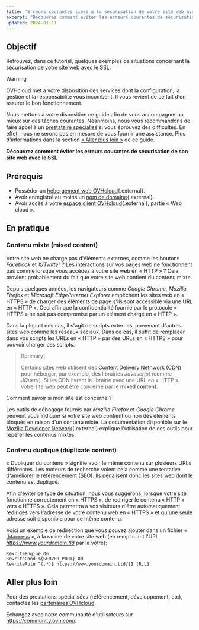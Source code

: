 ```yaml
---
title: "Erreurs courantes liées à la sécurisation de votre site web avec le SSL"
excerpt: "Découvrez comment éviter les erreurs courantes de sécurisation de son site web avec le SSL"
updated: 2024-01-11
---
```


## Objectif

Retrouvez, dans ce tutoriel, quelques exemples de situations concernant la sécurisation de votre site web avec le SSL.

> [!warning]
>
> OVHcloud met à votre disposition des services dont la configuration, la gestion et la responsabilité vous incombent. Il vous revient de ce fait d'en assurer le bon fonctionnement.
> 
> Nous mettons à votre disposition ce guide afin de vous accompagner au mieux sur des tâches courantes. Néanmoins, nous vous recommandons de faire appel à un [prestataire spécialisé](/links/partner) si vous éprouvez des difficultés. En effet, nous ne serons pas en mesure de vous fournir une assistance. Plus d'informations dans la section [« Aller plus loin »](#go-further) de ce guide.
>

**Découvrez comment éviter les erreurs courantes de sécurisation de son site web avec le SSL**

## Prérequis

- Posséder un [hébergement web OVHcloud](/links/web/hosting){.external}.
- Avoir enregistré au moins un [nom de domaine](https://www.ovhcloud.com/fr/domains/){.external}.
- Avoir accès à votre [espace client OVHcloud](/links/manager){.external}, partie « Web cloud ».

## En pratique

### Contenu mixte (mixed content)

Votre site web ne charge pas d'éléments externes, comme les boutons *Facebook* et *X/Twitter* ? Les interactions sur vos pages web ne fonctionnent pas comme lorsque vous accédez à votre site web en « HTTP » ? Cela provient probablement du fait que votre site web contient du contenu mixte. 

Depuis quelques années, les navigateurs comme *Google Chrome*, *Mozilla Firefox* et *Microsoft Edge/Internet Explorer* empêchent les sites web en « HTTPS » de charger des éléments de page s'ils sont accessible via une URL en « HTTP ». Ceci afin que la confidentialité fournie par le protocole « HTTPS » ne soit pas compromise par un élément chargé en « HTTP ». 

Dans la plupart des cas, il s'agit de scripts externes, provenant d'autres sites web comme les réseaux sociaux. Dans ce cas, il suffit de remplacer dans vos scripts les URLs en « HTTP » par des URLs en « HTTPS » pour pouvoir charger ces scripts.

> [!primary]
>
> Certains sites web utilisent des [Content Delivery Netnwork (CDN)](/pages/web_cloud/web_hosting/cdn_how_to_use_cdn) pour héberger, par exemple, des librairies *Javascript* (comme *JQuery*). 
> Si les CDN livrent la librairie avec une URL en « HTTP », votre site web peut être concerné par le **mixed content**. 
>

Comment savoir si mon site est concerné ?

Les outils de débogage fournis par *Mozilla Firefox* et *Google Chrome* peuvent vous indiquer si votre site web contient ou non des éléments bloqués en raison d'un contenu mixte. La documentation disponible sur le [Mozilla Developer Network](https://developer.mozilla.org/en-us/docs/Web/Security/Mixed_content){.external} explique l'utilisation de ces outils pour repérer les contenus mixtes.

### Contenu dupliqué (duplicate content)

« Dupliquer du contenu » signifie avoir le même contenu sur plusieurs URLs différentes. Les moteurs de recherche voient cela comme une tentative d'améliorer le référencement (SEO). Ils pénalisent donc les sites web dont le contenu est dupliqué.

Afin d'éviter ce type de situation, nous vous suggérons, lorsque votre site fonctionne correctement en « HTTPS », de rediriger le contenu « HTTP » vers « HTTPS ». Cela permettra à vos visiteurs d'être automatiquement redirigés vers l'adresse de votre contenu web en « HTTPS » et qu'une seule adresse soit disponible pour ce même contenu. 

Voici un exemple de redirection que vous pouvez ajouter dans un fichier « [.htaccess](/pages/web_cloud/web_hosting/htaccess_url_rewriting_using_mod_rewrite) », à la racine de votre site web (en remplacant l'URL *https://www.yourdomain.tld* par la vôtre):

```
RewriteEngine On
RewriteCond %{SERVER_PORT} 80
RewriteRule ^(.*)$ https://www.yourdomain.tld/$1 [R,L]
```

## Aller plus loin <a name="go-further"></a>

Pour des prestations spécialisées (référencement, développement, etc), contactez les [partenaires OVHcloud](/links/partner).

Échangez avec notre communauté d'utilisateurs sur <https://community.ovh.com/>.